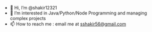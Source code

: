 - 👋 Hi, I’m @shakir12321
- 👀 I’m interested in Java/Python/Node Programming and managing complex projects
- 📫 How to reach me : email me at sshakir56@gmail.com

<!---
shakir12321/shakir12321 is a ✨ special ✨ repository because its `README.md` (this file) appears on your GitHub profile.
You can click the Preview link to take a look at your changes.
--->
